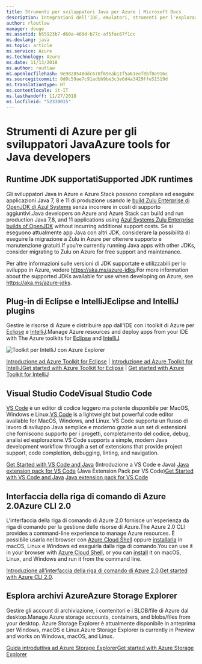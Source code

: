 ```yaml
---
title: Strumenti per sviluppatori Java per Azure | Microsoft Docs
description: Integrazioni dell'IDE, emulatori, strumenti per l'esplorazione delle risorse e interfacce della riga di comando per gli sviluppatori Java in Azure.
author: rloutlaw
manager: douge
ms.assetid: b55923b7-d60a-460d-b77c-af5fac67f1cc
ms.devlang: java
ms.topic: article
ms.service: Azure
ms.technology: Azure
ms.date: 11/13/2018
ms.author: routlaw
ms.openlocfilehash: 9e9828540ddc678f69eab11f5a61eef8bf8e916c
ms.sourcegitcommit: 8d0c59ae7c91adbb9be3c3e6d4a3429ffe51519d
ms.translationtype: HT
ms.contentlocale: it-IT
ms.lasthandoff: 11/27/2018
ms.locfileid: "52339015"
---
```

# <a name="azure-tools-for-java-developers"></a><span data-ttu-id="055f6-103">Strumenti di Azure per gli sviluppatori Java</span><span class="sxs-lookup"><span data-stu-id="055f6-103">Azure tools for Java developers</span></span>

## <a name="supported-jdk-runtimes"></a><span data-ttu-id="055f6-104">Runtime JDK supportati</span><span class="sxs-lookup"><span data-stu-id="055f6-104">Supported JDK runtimes</span></span>

<span data-ttu-id="055f6-105">Gli sviluppatori Java in Azure e Azure Stack possono compilare ed eseguire applicazioni Java 7, 8 e 11 di produzione usando le [build Zulu Enterprise di OpenJDK di Azul Systems](https://www.azul.com/downloads/azure-only/zulu/) senza incorrere in costi di supporto aggiuntivi.</span><span class="sxs-lookup"><span data-stu-id="055f6-105">Java developers on Azure and Azure Stack can build and run production Java 7,8, and 11 applications using [Azul Systems Zulu Enterprise builds of OpenJDK](https://www.azul.com/downloads/azure-only/zulu/) without incurring additional support costs.</span></span> <span data-ttu-id="055f6-106">Se si eseguono attualmente app Java con altri JDK, considerare la possibilità di eseguire la migrazione a Zulu in Azure per ottenere supporto e manutenzione gratuiti.</span><span class="sxs-lookup"><span data-stu-id="055f6-106">If you’re currently running Java apps with other JDKs, consider migrating to Zulu on Azure for free support and maintenance.</span></span> 

<span data-ttu-id="055f6-107">Per altre informazioni sulle versioni di JDK supportate e utilizzabili per lo sviluppo in Azure, vedere <https://aka.ms/azure-jdks>.</span><span class="sxs-lookup"><span data-stu-id="055f6-107">For more information about the supported JDKs available for use when developing on Azure, see <https://aka.ms/azure-jdks>.</span></span>

## <a name="eclipse-and-intellij-plugins"></a><span data-ttu-id="055f6-108">Plug-in di Eclipse e IntelliJ</span><span class="sxs-lookup"><span data-stu-id="055f6-108">Eclipse and IntelliJ plugins</span></span>

<span data-ttu-id="055f6-109">Gestire le risorse di Azure e distribuire app dall'IDE con i toolkit di Azure per [Eclipse](eclipse/azure-toolkit-for-eclipse.md) e [IntelliJ](intellij/azure-toolkit-for-intellij.md).</span><span class="sxs-lookup"><span data-stu-id="055f6-109">Manage Azure resources and deploy apps from your IDE with The Azure toolkits for [Eclipse](eclipse/azure-toolkit-for-eclipse.md) and [IntelliJ](intellij/azure-toolkit-for-intellij.md).</span></span>   

![Toolkit per IntelliJ con Azure Explorer](media/intelliJ-azure-explorer.png)

<span data-ttu-id="055f6-111">[Introduzione ad Azure Toolkit for Eclipse](https://docs.microsoft.com/azure/app-service-web/app-service-web-eclipse-create-hello-world-web-app) | [Introduzione ad Azure Toolkit for IntelliJ](https://docs.microsoft.com/azure/app-service-web/app-service-web-intellij-create-hello-world-web-app)</span><span class="sxs-lookup"><span data-stu-id="055f6-111">[Get started with Azure Toolkit for Eclipse](https://docs.microsoft.com/azure/app-service-web/app-service-web-eclipse-create-hello-world-web-app) | [Get started with Azure Toolkit for IntelliJ](https://docs.microsoft.com/azure/app-service-web/app-service-web-intellij-create-hello-world-web-app)</span></span> 

## <a name="visual-studio-code"></a><span data-ttu-id="055f6-112">Visual Studio Code</span><span class="sxs-lookup"><span data-stu-id="055f6-112">Visual Studio Code</span></span>

<span data-ttu-id="055f6-113">[VS Code](https://code.visualstudio.com/) è un editor di codice leggero ma potente disponibile per MacOS, Windows e Linux.</span><span class="sxs-lookup"><span data-stu-id="055f6-113">[VS Code](https://code.visualstudio.com/) is a lightweight but powerful code editor available for MacOS, Windows, and Linux.</span></span> <span data-ttu-id="055f6-114">VS Code supporta un flusso di lavoro di sviluppo Java semplice e moderno grazie a un set di estensioni che forniscono supporto per i progetti, completamento del codice, debug, analisi ed esplorazione.</span><span class="sxs-lookup"><span data-stu-id="055f6-114">VS Code supports a simple, modern Java development workflow through a set of extensions that provide project support, code completion, debugging, linting, and navigation.</span></span>

<span data-ttu-id="055f6-115">[Get Started with VS Code and Java](https://code.visualstudio.com/docs/java) (Introduzione a VS Code e Java)
[Java extension pack for VS Code](https://code.visualstudio.com/docs/java/extensions) (Java Extension Pack per VS Code)</span><span class="sxs-lookup"><span data-stu-id="055f6-115">[Get Started with VS Code and Java](https://code.visualstudio.com/docs/java)
[Java extension pack for VS Code](https://code.visualstudio.com/docs/java/extensions)</span></span>  

## <a name="azure-cli-20"></a><span data-ttu-id="055f6-116">Interfaccia della riga di comando di Azure 2.0</span><span class="sxs-lookup"><span data-stu-id="055f6-116">Azure CLI 2.0</span></span>

<span data-ttu-id="055f6-117">L'interfaccia della riga di comando di Azure 2.0 fornisce un'esperienza da riga di comando per la gestione delle risorse di Azure.</span><span class="sxs-lookup"><span data-stu-id="055f6-117">The Azure 2.0 CLI provides a command-line experience to manage Azure resources.</span></span> <span data-ttu-id="055f6-118">È possibile usarla nel browser con [Azure Cloud Shell](https://docs.microsoft.com/azure/cloud-shell/overview) oppure [installarla](https://docs.microsoft.com/cli/azure/install-azure-cli) in macOS, Linux e Windows ed eseguirla dalla riga di comando.</span><span class="sxs-lookup"><span data-stu-id="055f6-118">You can use it in your browser with [Azure Cloud Shell](https://docs.microsoft.com/azure/cloud-shell/overview), or you can [install](https://docs.microsoft.com/cli/azure/install-azure-cli) it on macOS, Linux, and Windows and run it from the command line.</span></span>

<span data-ttu-id="055f6-119">[Introduzione all'interfaccia della riga di comando di Azure 2.0](https://docs.microsoft.com/cli/azure/get-started-with-azure-cli).</span><span class="sxs-lookup"><span data-stu-id="055f6-119">[Get started with Azure CLI 2.0](https://docs.microsoft.com/cli/azure/get-started-with-azure-cli).</span></span>

## <a name="azure-storage-explorer"></a><span data-ttu-id="055f6-120">Esplora archivi Azure</span><span class="sxs-lookup"><span data-stu-id="055f6-120">Azure Storage Explorer</span></span> 

<span data-ttu-id="055f6-121">Gestire gli account di archiviazione, i contenitori e i BLOB/file di Azure dal desktop.</span><span class="sxs-lookup"><span data-stu-id="055f6-121">Manage Azure storage accounts, containers, and blobs/files from your desktop.</span></span> <span data-ttu-id="055f6-122">Azure Storage Explorer è attualmente disponibile in anteprima per Windows, macOS e Linux.</span><span class="sxs-lookup"><span data-stu-id="055f6-122">Azure Storage Explorer is currently in Preview and works on Windows, macOS, and Linux.</span></span>

[<span data-ttu-id="055f6-123">Guida introduttiva ad Azure Storage Explorer</span><span class="sxs-lookup"><span data-stu-id="055f6-123">Get started with Azure Storage Explorer</span></span>](https://docs.microsoft.com/azure/vs-azure-tools-storage-manage-with-storage-explorer)
